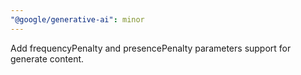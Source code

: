 ```yaml
---
"@google/generative-ai": minor
---
```


Add frequencyPenalty and presencePenalty parameters support for generate content.
